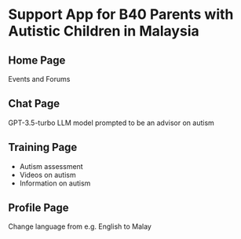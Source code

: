 # Support App for B40 Parents with Autistic Children in Malaysia

## Home Page
Events and Forums

## Chat Page
GPT-3.5-turbo LLM model prompted to be an advisor on autism

## Training Page
- Autism assessment
- Videos on autism
- Information on autism

## Profile Page
Change language from e.g. English to Malay
